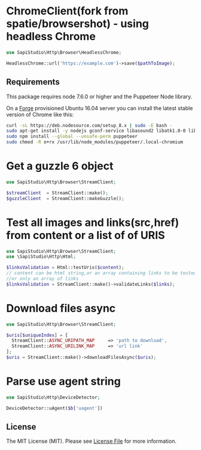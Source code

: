 # ChromeClient(fork from spatie/browsershot) -  using headless Chrome

```php
use SapiStudio\Http\Browser\HeadlessChrome;

HeadlessChrome::url('https://example.com')->save($pathToImage);
```
## Requirements

This package requires node 7.6.0 or higher and the Puppeteer Node library.

On a [Forge](https://forge.laravel.com) provisioned Ubuntu 16.04 server you can install the latest stable version of Chrome like this:

```bash
curl -sL https://deb.nodesource.com/setup_8.x | sudo -E bash -
sudo apt-get install -y nodejs gconf-service libasound2 libatk1.0-0 libc6 libcairo2 libcups2 libdbus-1-3 libexpat1 libfontconfig1 libgcc1 libgconf-2-4 libgdk-pixbuf2.0-0 libglib2.0-0 libgtk-3-0 libnspr4 libpango-1.0-0 libpangocairo-1.0-0 libstdc++6 libx11-6 libx11-xcb1 libxcb1 libxcomposite1 libxcursor1 libxdamage1 libxext6 libxfixes3 libxi6 libxrandr2 libxrender1 libxss1 libxtst6 ca-certificates fonts-liberation libappindicator1 libnss3 lsb-release xdg-utils wget
sudo npm install --global --unsafe-perm puppeteer
sudo chmod -R o+rx /usr/lib/node_modules/puppeteer/.local-chromium
```

# Get a guzzle 6 object
```php
use SapiStudio\Http\Browser\StreamClient;

$streamClient  = StreamClient::make();
$guzzleClient  = StreamClient::makeGuzzle();
```

# Test all images and links(src,href) from content or a list of of URIS
```php
use SapiStudio\Http\Browser\StreamClient;
use \SapiStudio\Http\Html;

$linksValidation = Html::testUris($content);
// content can be html string,or an array containing links to be tested
//or only an array of links
$linksValidation = StreamClient::make()->validateLinks($links);
```

# Download files async
```php
use SapiStudio\Http\Browser\StreamClient;

$uris[$uniqueIndex] = [
  StreamClient::ASYNC_URIPATH_MAP     => 'path to download', 
  StreamClient::ASYNC_URILINK_MAP     => 'url link'
];
$uris = StreamClient::make()->downloadFilesAsync($uris);
```

# Parse use agent string
```php
use SapiStudio\Http\DeviceDetector;

DeviceDetector::uAgent($b['uagent'])
```



## License

The MIT License (MIT). Please see [License File](LICENSE.md) for more information.
